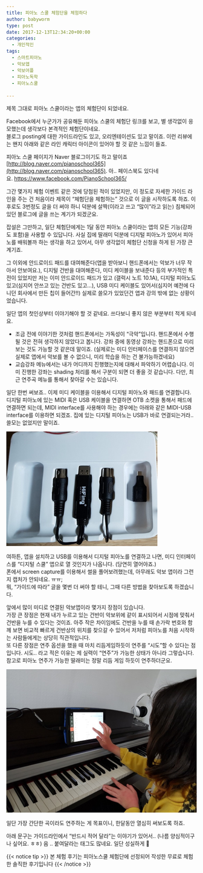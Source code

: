 ```yaml
---
title: 피아노 스쿨 체험단을 체험하다
author: babyworm
type: post
date: 2017-12-13T12:34:20+00:00
categories:
  - 개인적인
tags:
  - 스마트피아노
  - 악보앱
  - 악보어플
  - 피아노독학
  - 피아노스쿨

---
```

제목 그대로 피아노 스쿨이라는 앱의 체험단이 되었네요.

Facebook에서 누군가가 공유해둔 피아노 스쿨의 체험단 링크를 보고, 별 생각없이 응모했는데 생각보다 본격적인 체험단이네요.<br>
블로그 posting에 대한 가이드라인도 있고, 오리엔테이션도 있고 말이죠. 이런 리뷰에는 왠지 아래와 같은 라인 캐릭터 아이콘이 있어야 할 것 같은 느낌이 들죠.

피아노 스쿨 페이지가 Naver 블로그이기도 하고 말이죠 [http://blog.naver.com/pianoschool365](http://blog.naver.com/pianoschool365). 아.. 페이스북도 있다네요. https://www.facebook.com/PianoSchool365/

그간 몇가지 체험 이벤트 같은 것에 당첨된 적이 있었지만, 이 정도로 자세한 가이드 라인을 주는 건 처음이라 제목이 “체험단을 체험하는” 것으로 이 글을 시작하도록 하죠. 이후로도 3번정도 글을 더 써야 하니 덕분에 살짝(이라고 쓰고 “많이”라고 읽는) 침체되어 있던 블로그에 글을 쓰는 계기가 되겠군요.

잡설은 그만하고, 일단 체험단에게는 1달 동안 피아노 스쿨이라는 앱의 모든 기능(강좌도 포함)을 사용할 수 있답니다. 사실 집에 딸래미 덕분에 디지털 피아노가 있어서 피아노를 배워볼까 하는 생각을 하고 있어서, 아무 생각없이 체험단 신청을 하게 된 가장 큰 계기죠.

그 이외에 안드로이드 패드를 대여해준다(앱을 받아보니 핸드폰에서는 악보가 너무 작아서 안보여요.), 디지털 건반을 대여해준다, 미디 케이블을 보내준다 등의 부가적인 특전이 있었지만 저는 이미 안드로이드 패드가 있고 (갤럭시 노트 10.1A), 디지털 피아노도 있고(심지어 안쓰고 있는 건반도 있고…), USB 미디 케이블도 있어서(심지어 예전에 다니던 회사에서 만든 칩이 들어간!!) 실제로 쓸모가 있었던건 앱과 강의 밖에 없는 상황이었습니다.

일단 앱의 첫인상부터 이야기해야 할 것 같네요. 쓰다보니 좋지 않은 부분부터 적게 되네요.

-    조금 전에 이야기한 것처럼 핸드폰에서는 가독성이 “극악”입니다. 핸드폰에서 수행될 것은 전혀 생각하지 않았다고 봅니다. 강좌 중에 동영상 강좌는 핸드폰으로 미리 보는 것도 가능할 것 같은데 말이죠. (실제로는 미디 인터페이스를 연결하지 않으면 실제로 앱에서 악보를 볼 수 없으니, 미리 학습을 하는 건 불가능하겠네요)
-    교습강좌 메뉴에서는 내가 어디까지 진행했는지에 대해서 파악하기 어렵습니다. 이미 진행한 강좌는 shading 처리를 해서 구분이 되면 더 좋을 것 같습니다. 다만, 최근 연주곡 메뉴를 통해서 찾아갈 수는 있습니다.

일단 한번 써보죠.. 이제 미디 케이블을 이용해서 디지털 피아노와 패드를 연결합니다. 디지털 피아노에 있는 MIDI 혹은 USB 케이블을 연결하면 OTB 소켓을 통해서 패드에 연결하면 되는데, MIDI interface를 사용해야 하는 경우에는 아래와 같은 MIDI-USB interface를 이용하면 되겠죠. 집에 있는 디지털 피아노는 USB가 바로 연결되는거라.. 쓸모는 없었지만 말이죠.

<img decoding="async" src="121317_1232_2.jpg" width=400>

여하튼, 앱을 설치하고 USB를 이용해서 디지털 피아노를 연결하고 나면, 미디 인터페이스를 “디지털 스쿨” 앱으로 열 것인지가 나옵니다. (당연히 열어야죠.)<br>
폰에서 screen capture를 이용해서 썰을 풀어보려했는데, 아무래도 악보 앱이라 그런지 캡처가 안되네요. ㅠㅠ;<br>
뭐, “가이드에 따라” 글을 몇번 더 써야 할 테니, 그때 다른 방법을 찾아보도록 하겠습니다.

앞에서 많이 미디로 연결된 악보앱이라 몇가지 장점이 있습니다.<br>
가장 큰 장점은 현재 내가 누르고 있는 건반이 악보위에 같이 표시되어서 시점에 맞춰서 건반을 누를 수 있다는 것이죠. 아주 작은 차이임에도 건반을 누를 때 손가락 번호와 함께 보면 비교적 빠르게 건반상의 위치를 찾으갈 수 있어서 저처럼 피아노를 처음 시작하는 사람들에게는 상당히 직관적입니다.<br>
또 다른 장점은 연주 옵션을 했을 때 마치 리듬게임하듯이 연주를 “시도”할 수 있다는 점입니다. 시도.. 라고 적은 이유는 제 실력이 “연주”가 가능한 상태가 아니라 그렇습니다.<br>
참고로 피아노 연주가 가능한 딸래미는 정말 리듬 게임 하듯이 연주하더군요.

<img decoding="async" src="featured_121317_1232_3.jpg" width=600>

일단 가장 간단한 곡이라도 연주하는 게 목표이니, 한달동안 열심히 써보도록 하죠.

아래 문구는 가이드라인에서 “반드시 적어 달라”는 이야기가 있어서.. (나름 양심적이구나 싶어요. ㅎㅎ) 음 .. 붙여달라는 태그도 많네요. 일단 성실하게 🙂

{{< notice tip >}}
본 체험 후기는 피아노스쿨 체험단에 선정되어 작성한 무료로 체험한 솔직한 후기입니다
{{< /notice >}}